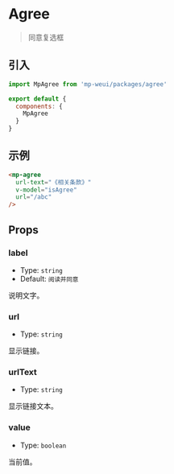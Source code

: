 # Agree

> 同意复选框

## 引入

``` js
import MpAgree from 'mp-weui/packages/agree'

export default {
  components: {
    MpAgree
  }
}
````

## 示例

``` html
<mp-agree
  url-text="《相关条款》"
  v-model="isAgree"
  url="/abc"
/>
```

## Props

### label

* Type: `string`
* Default: `阅读并同意`

说明文字。

### url

* Type: `string`

显示链接。

### urlText

* Type: `string`

显示链接文本。

### value

* Type: `boolean`

当前值。
